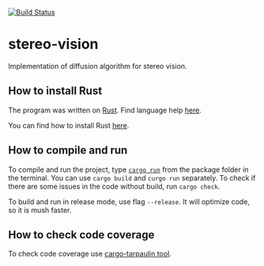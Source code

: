 [![Build Status](https://travis-ci.com/Helga-Helga/stereo-vision.svg?branch=master)](https://travis-ci.com/Helga-Helga/stereo-vision)

# stereo-vision

Implementation of diffusion algorithm for stereo vision.

## How to install Rust

The program was written on
[Rust](https://en.wikipedia.org/wiki/Rust_(programming_language)).
Find language help [here](https://doc.rust-lang.org/stable/book/).

You can find how to install Rust
[here](https://doc.rust-lang.org/stable/book/ch01-01-installation.html).

## How to compile and run
To compile and run the project, type
[`cargo run`](https://doc.rust-lang.org/stable/book/ch01-03-hello-cargo.html)
from the package folder in the terminal.
You can use `cargo build` and `curgo run` separately.
To check if there are some issues in the code without build, run `cargo check`.

To build and run in release mode, use flag `--release`.
It will optimize code, so it is mush faster.

## How to check code coverage
To check code coverage use
[cargo-tarpaulin tool](https://crates.io/crates/cargo-tarpaulin).
